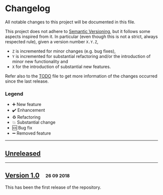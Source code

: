 # Changelog

All notable changes to this project will be documented in this file.

This project does not adhere to [Semantic Versioning](http://semver.org/spec/v2.0.0.html), but it follows some aspects inspired from it.
In particular (even though this is not a strict, always respected rule), given a version number `X.Y.Z`,
- `Z` is incremented for minor changes (e.g. bug fixes),
- `Y` is incremented for substantial refactoring and/or the introduction of minor new functionality and
- `X` for the introduction of substantial new features.

Refer also to the [TODO](TODO.md) file to get more information of the changes occurred since the last release.

### Legend

 * :heavy_plus_sign: New feature
 * :heavy_check_mark: Enhancement
 * :recycle: Refactoring
 * :boom: Substantial change
 * :sos: Bug fix
 * :heavy_minus_sign: Removed feature

---

## [Unreleased]

---

## [Version 1.0] &nbsp;&nbsp; <sub><sup>26 09 2018</sub></sup>

This has been the first release of the repository.

[Unreleased]: https://github.com/AG-Philipsen/cl2qcd/compare/v1.0...HEAD
[Version 1.0]: https://github.com/AG-Philipsen/cl2qcd/releases/tag/v1.0
